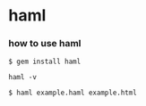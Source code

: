 # haml

### how to use haml
```shell
$ gem install haml
```
```shell
haml -v
```
```shell
$ haml example.haml example.html
```